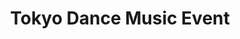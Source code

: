 ---
title: Tokyo Dance Music Event
categories:
- radio
- digital
- press
tags:
- festival
position: 2
image: 
is-featured: 
is-front: 
website:
facebook: https://www.facebook.com/TokyoDanceMusicEvent/
twitter:
instagram:
spotify:
soundcloud:
youtube: 
apple: 
layout: client
---